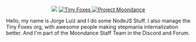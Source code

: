 
<p align="center">
  <img src="https://cdn.discordapp.com/emojis/317871174266912768.png" style="max-width:100%;">
  <a target="_blank" href="https://github.com/Tiny-Foxes">
    <img alt="Tiny Foxes" src="https://avatars3.githubusercontent.com/u/66173034?s=200&v=4" style="max-width:100%;">
  </a>
  <a target="_blank" href="https://discord.gg/3DgsbSg">
    <img alt="Project Moondance" src="https://projectmoon.dance/themes/moondance/assets/images/navbar-logo.png" style="max-width:100%;">
  </a>
</p>

  Hello, my name is Jorge Luiz and I do some NodeJS Stuff.
  I also manage the Tiny Foxes org, with awesome people making stepmania internalization better.
  And I'm part of the Moondance Staff Team in the Discord and Forum.

<!--
**moruzerinho6/moruzerinho6** is a ✨ _special_ ✨ repository because its `README.md` (this file) appears on your GitHub profile.

Here are some ideas to get you started:

- 🔭 I’m currently working on ...
- 🌱 I’m currently learning ...
- 👯 I’m looking to collaborate on ...
- 🤔 I’m looking for help with ...
- 💬 Ask me about ...
- 📫 How to reach me: ...
- 😄 Pronouns: ...
- ⚡ Fun fact: ...
-->

